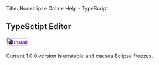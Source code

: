 Title:  Nodeclipse Online Help - TypeScript  



## TypeSctipt Editor

<a href="http://marketplace.eclipse.org/marketplace-client-intro?mpc_install=1060522" class="drag">
<img src="images/installbutton.png"></a>

Current 1.0.0 version is unstable and causes Eclipse freezes.